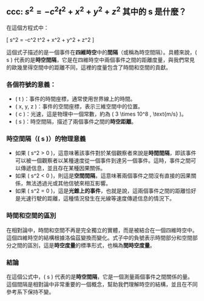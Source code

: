 ## ccc:  $s^2 = -c^2 t^2 + x^2 + y^2 + z^2$ 其中的 s 是什麼？

在這個方程式中：

\[
s^2 = -c^2 t^2 + x^2 + y^2 + z^2
\]

這個式子描述的是一個事件在**四維時空**中的**間隔**（或稱為時空間隔）。具體來說，\( s \) 代表的是**時空間隔**，它是在四維時空中兩個事件之間的距離度量，與我們常見的歐幾里得空間中的距離不同，這裡的度量包含了時間和空間的貢獻。

### 各個符號的意義：
- \( t \)：事件的時間座標，通常使用世界線上的時間。
- \( x, y, z \)：事件的空間座標，表示三維空間中的位置。
- \( c \)：光速，這是物理中一個常數，約為 \( 3 \times 10^8 \, \text{m/s} \)。
- \( s \)：時空間隔，描述了兩個事件之間的**時空距離**。

### 時空間隔（\( s \)）的物理意義

- 如果 \( s^2 > 0 \)，這意味著該事件對於某個觀察者來說是**時間間隔**，即該事件可以被一個觀察者以某種速度從一個事件到達另一個事件。這時，事件之間可以傳遞信息，並且存在某種因果關係。
- 如果 \( s^2 < 0 \)，則這是**空間間隔**，這意味著兩個事件之間沒有直接的因果關係，無法透過光或其他信號來相互影響。
- 如果 \( s^2 = 0 \)，這是**光錐上的事件**，也就是說，這兩個事件之間的距離恰好是光速行駛的距離，這種情況發生在光線等速度傳遞信息的情況下。

### 時間和空間的區別

在相對論中，時間和空間不再是完全獨立的實體，而是被結合在一個四維時空中。這個四維時空的結構根據洛倫茲變換而變化。式子中的負號表示時間部分和空間部分之間的區別，這是**時空度量**的標準形式，也稱為**閏時空度量**。

### 結論

在這個公式中，\( s \) 代表的是**時空間隔**，它是一個測量兩個事件之間關係的量。這個間隔是相對論中非常重要的一個概念，幫助我們理解時空的結構，並且在不同參考系下保持不變。